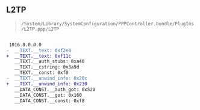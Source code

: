 ## L2TP

> `/System/Library/SystemConfiguration/PPPController.bundle/PlugIns/L2TP.ppp/L2TP`

```diff

 1016.0.0.0.0
-  __TEXT.__text: 0xf2e4
+  __TEXT.__text: 0xf11c
   __TEXT.__auth_stubs: 0xa40
   __TEXT.__cstring: 0x3a9d
   __TEXT.__const: 0xf0
-  __TEXT.__unwind_info: 0x20c
+  __TEXT.__unwind_info: 0x230
   __DATA_CONST.__auth_got: 0x520
   __DATA_CONST.__got: 0x160
   __DATA_CONST.__const: 0xf8

```
